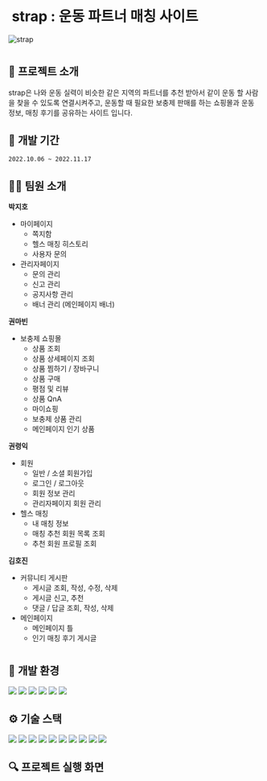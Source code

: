 # &nbsp;strap : 운동 파트너 매칭 사이트
![strap](https://user-images.githubusercontent.com/109054181/201529973-78060145-d95e-4c15-86b1-7034169a3a65.PNG)
#
## :speech_balloon: 프로젝트 소개
strap은 나와 운동 실력이 비슷한 같은 지역의 파트너를 추천 받아서 같이 운동 할 사람을 찾을 수 있도록 연결시켜주고,
운동할 때 필요한 보충제 판매를 하는 쇼핑몰과 운동 정보, 매칭 후기를 공유하는 사이트 입니다.
## :calendar: 개발 기간
``` 
2022.10.06 ~ 2022.11.17
```
## :raising_hand_man: 팀원 소개
**박지호** 
* 마이페이지
  - 쪽지함
  - 헬스 매칭 히스토리
  - 사용자 문의
* 관리자페이지 
  - 문의 관리
  - 신고 관리
  - 공지사항 관리
  - 배너 관리 (메인페이지 배너)
  
**권마빈**
* 보충제 쇼핑몰
  - 상품 조회
  - 상품 상세페이지 조회
  - 상품 찜하기 / 장바구니
  - 상품 구매
  - 평점 및 리뷰
  - 상품 QnA
  - 마이쇼핑
  - 보충제 상품 관리
  - 메인페이지 인기 상품
  
**권령익**
* 회원
  - 일반 / 소셜 회원가입
  - 로그인 / 로그아웃
  - 회원 정보 관리
  - 관리자페이지 회원 관리
* 헬스 매칭
  - 내 매칭 정보 
  - 매칭 추천 회원 목록 조회
  - 추천 회원 프로필 조회
  
**김호진**
* 커뮤니티 게시판
  - 게시글 조회, 작성, 수정, 삭제
  - 게시글 신고, 추천
  - 댓글 / 답글 조회, 작성, 삭제
* 메인페이지
  - 메인페이지 틀
  - 인기 매칭 후기 게시글
#
## 🧰&nbsp;개발 환경
<img src="https://img.shields.io/badge/Eclipse%20IDE-2C2255?style=flat&logo=Eclipse%20IDE&logoColor=white"> <img src="https://img.shields.io/badge/Visual%20Studio%20Code-007ACC?style=flat&logo=Visual%20Studio%20Code&logoColor=white"> 
<img src="https://img.shields.io/badge/Apache%20Tomcat-F8DC75?style=flat&logo=Apache%20Tomcat&logoColor=white"> <img src="https://img.shields.io/badge/Apache%20Maven-C71A36?style=flat&logo=Apache%20Maven&logoColor=white"> 
<img src="https://img.shields.io/badge/Mybatis-000000?style=flat&logo=Mybatis&logoColor=white"> <img src="https://img.shields.io/badge/GitHub-181717?style=flat&logo=GitHub&logoColor=white"> 
 
## ⚙️&nbsp;기술 스택
<img src="https://img.shields.io/badge/spring-6DB33F?style=flat&logo=Spring&logoColor=white"> <img src="https://img.shields.io/badge/HTML5-E34F26?style=flat&logo=HTML5&logoColor=white">
<img src="https://img.shields.io/badge/CSS3-1572B6?style=flat&logo=CSS3&logoColor=white"> <img src="https://img.shields.io/badge/JavaScript-F7DF1E?style=flat&logo=JavaScript&logoColor=white">
<img src="https://img.shields.io/badge/jQuery-0769AD?style=flat&logo=jQuery&logoColor=white"> <img src="https://img.shields.io/badge/JAVA-4682B4?style=flat&logo=JAVA&logoColor=white">
<img src="https://img.shields.io/badge/Oracle-F80000?style=flat&logo=Oracle&logoColor=white"> <img src="https://img.shields.io/badge/Ajax-D3D3D3?style=flat&logo=Ajax&logoColor=white">
<img src="https://img.shields.io/badge/JSON-000000?style=flat&logo=JSON&logoColor=white"> <img src="https://img.shields.io/badge/Bootstrap-7952B3?style=flat&logo=Bootstrap&logoColor=white">

## 🔍&nbsp;프로젝트 실행 화면
